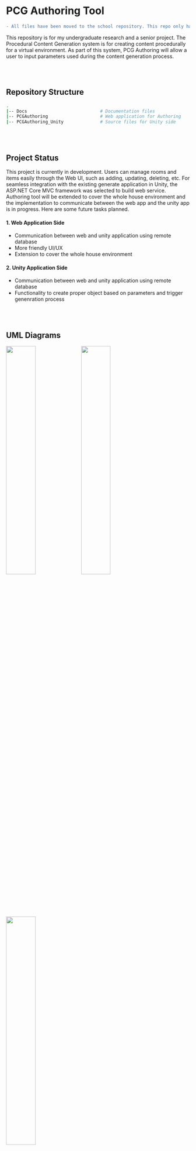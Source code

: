 # PCG Authoring Tool

```diff
- All files have been moved to the school repository. This repo only has sample codes.
```


This repository is for my undergraduate research and a senior project. The Procedural Content Generation system is for creating content procedurally for a virtual environment. As part of this system, PCG Authoring will allow a user to input parameters used during the content generation process.

<br><br>
## Repository Structure
```bash
.
|-- Docs                            # Documentation files 
|-- PCGAuthoring                    # Web application for Authoring
|-- PCGAuthoring_Unity              # Source files for Unity side
```

<br><br>
## Project Status
This project is currently in development. Users can manage rooms and items easily through the Web UI, such as adding, updating, deleting, etc. For seamless integration with the existing generate application in Unity, the ASP.NET Core MVC framework was selected to build web service. Authoring tool will be extended to cover the whole house environment and the implementation to communicate between the web app and the unity app is in progress. Here are some future tasks planned.

#### 1. Web Application Side
- Communication between web and unity application using remote database
- More friendly UI/UX
- Extension to cover the whole house environment

#### 2. Unity Application Side
- Communication between web and unity application using remote database
- Functionality to create proper object based on parameters and trigger genenration process


<br><br>
## UML Diagrams
<div>
    <img width="40%" src="https://github.com/minashin/pcg-authoring/blob/master/docs/screenshot/uml.jpg">
    <img width="40%" src="https://github.com/minashin/pcg-authoring/blob/master/docs/screenshot/dbcommunication.png">
    <img width="40%" src="https://github.com/minashin/pcg-authoring/blob/master/docs/screenshot/dbtables.png">
    
</div>

<br><br>
## Screenshots
<div>
    <img src="https://github.com/minashin/pcg-authoring/blob/master/docs/screenshot/create.png">
    <img src="https://github.com/minashin/pcg-authoring/blob/master/docs/screenshot/detail.png">
</div>

<br><br>
## Research Poster
<div>
    <img src="https://github.com/minashin/pcg-authoring/blob/master/docs/screenshot/poster.png">
</div>

<br><br>
## Tech/Framework used
- ASP.NET Core MVC
- Entity Framework
- Unity Engine
